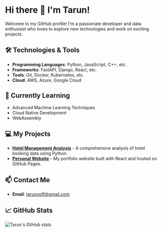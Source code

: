 
# Hi there 👋 I'm Tarun!

Welcome to my GitHub profile! I'm a passionate developer and data enthusiast who loves to explore new technologies and work on exciting projects.

## 🛠️ Technologies & Tools

- **Programming Languages**: Python, JavaScript, C++, etc.
- **Frameworks**: FastAPI, Django, React, etc.
- **Tools**: Git, Docker, Kubernetes, etc.
- **Cloud**: AWS, Azure, Google Cloud

## 🌱 Currently Learning

- Advanced Machine Learning Techniques
- Cloud Native Development
- WebAssembly

## 💻 My Projects

- [**Hotel Management Analysis**](https://github.com/yourusername/hotel-management-analysis) - A comprehensive analysis of hotel booking data using Python.
- [**Personal Website**](https://github.com/yourusername/personal-website) - My portfolio website built with React and hosted on GitHub Pages.

## 📫 Contact Me

- **Email**: [tarunvoff@gmail.com](mailto:tarunvoff@gmail.com)
  
## 📈 GitHub Stats

![Tarun's GitHub stats](https://github-readme-stats.vercel.app/api?username=tarunvoff&show_icons=true&theme=radical)

